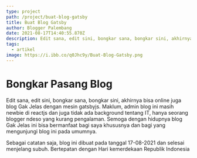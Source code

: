 ```yaml
---
type: project
path: /project/buat-blog-gatsby
title: Buat Blog Gatsby
author: Blogger Palembang
date: 2021-08-17T14:40:55.870Z
description: Edit sana, edit sini, bongkar sana, bongkar sini, akhirnya bisa online juga blog Gak Jelas dengan mesin gatsbyjs.
tags:
  - artikel
image: https://i.ibb.co/q0Jhc9y/Buat-Blog-Gatsby.png
---
```


# Bongkar Pasang Blog
Edit sana, edit sini, bongkar sana, bongkar sini, akhirnya bisa online juga blog Gak Jelas dengan mesin gatsbyjs.
Maklum, admin blog ini masih newbie di reactjs dan juga tidak ada background tentang IT, hanya seorang blogger ndeso yang kurang pengalaman.
Semoga dengan hidupnya blog Gak Jelas ini bisa bermanfaat bagi saya khususnya dan bagi yang mengunjungi blog ini pada umumnya.

Sebagai catatan saja, blog ini dibuat pada tanggal 17-08-2021 dan selesai menjelang subuh. Bertepatan dengan Hari kemerdekaan Republik Indonesia
